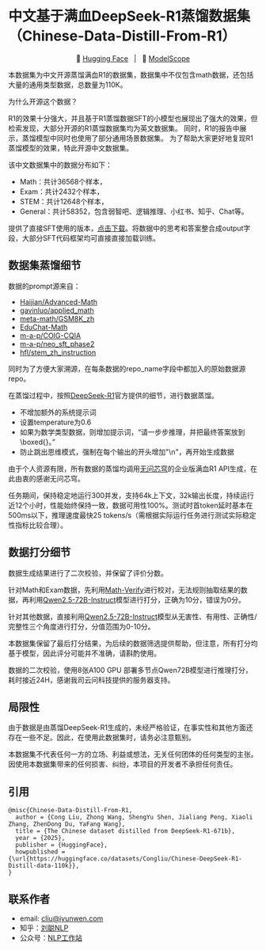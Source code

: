 # 中文基于满血DeepSeek-R1蒸馏数据集（Chinese-Data-Distill-From-R1）

<p align="center">
🤗 <a href="https://huggingface.co/datasets/Congliu/Chinese-DeepSeek-R1-Distill-data-110k">Hugging Face</a>&nbsp&nbsp | &nbsp&nbsp🤖 <a href="https://modelscope.cn/datasets/liucong/Chinese-DeepSeek-R1-Distill-data-110k">ModelScope</a> 
</p>


本数据集为中文开源蒸馏满血R1的数据集，数据集中不仅包含math数据，还包括大量的通用类型数据，总数量为110K。

为什么开源这个数据？

R1的效果十分强大，并且基于R1蒸馏数据SFT的小模型也展现出了强大的效果，但检索发现，大部分开源的R1蒸馏数据集均为英文数据集。 同时，R1的报告中展示，蒸馏模型中同时也使用了部分通用场景数据集。
为了帮助大家更好地复现R1蒸馏模型的效果，特此开源中文数据集。

该中文数据集中的数据分布如下：

- Math：共计36568个样本，
- Exam：共计2432个样本，
- STEM：共计12648个样本，
- General：共计58352，包含弱智吧、逻辑推理、小红书、知乎、Chat等。

提供了直接SFT使用的版本，[点击下载](https://huggingface.co/datasets/Congliu/Chinese-DeepSeek-R1-Distill-data-110k-SFT)。将数据中的思考和答案整合成output字段，大部分SFT代码框架均可直接直接加载训练。

## 数据集蒸馏细节

数据的prompt源来自：

- [Haijian/Advanced-Math](https://modelscope.cn/datasets/Haijian/Advanced-Math)
- [gavinluo/applied_math](https://modelscope.cn/datasets/gavinluo/applied_math)
- [meta-math/GSM8K_zh](https://huggingface.co/datasets/meta-math/GSM8K_zh)
- [EduChat-Math](https://github.com/ECNU-ICALK/EduChat-Math)
- [m-a-p/COIG-CQIA](https://huggingface.co/datasets/m-a-p/COIG-CQIA)
- [m-a-p/neo_sft_phase2](https://huggingface.co/datasets/m-a-p/neo_sft_phase2)
- [hfl/stem_zh_instruction](https://huggingface.co/datasets/hfl/stem_zh_instruction)

同时为了方便大家溯源，在每条数据的repo_name字段中都加入的原始数据源repo。

在蒸馏过程中，按照[DeepSeek-R1](https://github.com/deepseek-ai/DeepSeek-R1)官方提供的细节，进行数据蒸馏。

- 不增加额外的系统提示词
- 设置temperature为0.6
- 如果为数学类型数据，则增加提示词，“请一步步推理，并把最终答案放到 \boxed{}。”
- 防止跳出思维模式，强制在每个输出的开头增加"\n"，再开始生成数据

由于个人资源有限，所有数据的蒸馏均调用[无问芯穹](https://cloud.infini-ai.com/genstudio?source=knlpdis)的企业版满血R1 API生成，在此由衷的感谢无问芯穹。

任务期间，保持稳定地运行300并发，支持64k上下文，32k输出长度，持续运行近12个小时，性能始终保持一致，数据可用性100%。测试时首token延时基本在500ms以下，推理速度最快25 tokens/s（需根据实际运行任务进行测试实际稳定性指标比较合理）。

## 数据打分细节

数据生成结果进行了二次校验，并保留了评价分数。

针对Math和Exam数据，先利用[Math-Verify](https://github.com/huggingface/Math-Verify)进行校对，无法规则抽取结果的数据，再利用[Qwen2.5-72B-Instruct](https://huggingface.co/Qwen/Qwen2.5-72B-Instruct)模型进行打分，正确为10分，错误为0分。

针对其他数据，直接利用[Qwen2.5-72B-Instruct](https://huggingface.co/Qwen/Qwen2.5-72B-Instruct)模型从无害性、有用性、正确性/完整性三个角度进行打分，分值范围为0-10分。

本数据集保留了最后打分结果，为后续的数据筛选提供帮助，但注意，所有打分均基于模型，因此评分可能并不准确，请斟酌使用。

数据的二次校验，使用8张A100 GPU 部署多节点Qwen72B模型进行推理打分，耗时接近24H，感谢我司云问科技提供的服务器支持。

## 局限性

由于数据是由蒸馏DeepSeek-R1生成的，未经严格验证，在事实性和其他方面还存在一些不足。因此，在使用此数据集时，请务必注意甄别。

本数据集不代表任何一方的立场、利益或想法，无关任何团体的任何类型的主张。因使用本数据集带来的任何损害、纠纷，本项目的开发者不承担任何责任。

## 引用

```text
@misc{Chinese-Data-Distill-From-R1,
  author = {Cong Liu, Zhong Wang, ShengYu Shen, Jialiang Peng, Xiaoli Zhang, ZhenDong Du, YaFang Wang},
  title = {The Chinese dataset distilled from DeepSeek-R1-671b},
  year = {2025},
  publisher = {HuggingFace},
  howpublished = {\url{https://huggingface.co/datasets/Congliu/Chinese-DeepSeek-R1-Distill-data-110k}},
}
```

## 联系作者

- email: cliu@iyunwen.com
- 知乎：[刘聪NLP](https://www.zhihu.com/people/LiuCongNLP)
- 公众号：[NLP工作站](images/image.png)
